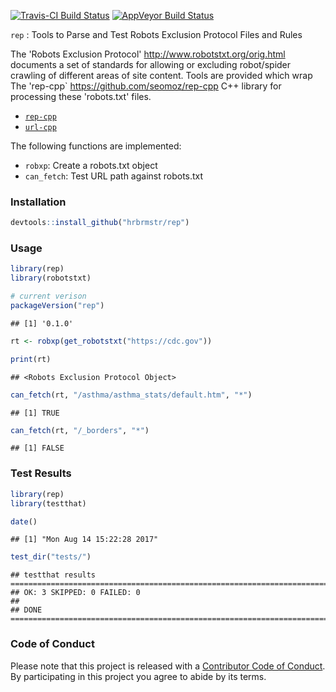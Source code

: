 
[![Travis-CI Build Status](https://travis-ci.org/hrbrmstr/rep.svg?branch=master)](https://travis-ci.org/hrbrmstr/rep) [![AppVeyor Build Status](https://ci.appveyor.com/api/projects/status/github/hrbrmstr/rep?branch=master&svg=true)](https://ci.appveyor.com/project/hrbrmstr/rep)

`rep` : Tools to Parse and Test Robots Exclusion Protocol Files and Rules

The 'Robots Exclusion Protocol' <http://www.robotstxt.org/orig.html> documents a set of standards for allowing or excluding robot/spider crawling of different areas of site content. Tools are provided which wrap The 'rep-cpp\` <https://github.com/seomoz/rep-cpp> C++ library for processing these 'robots.txt' files.

-   [`rep-cpp`](https://github.com/seomoz/rep-cpp)
-   [`url-cpp`](https://github.com/seomoz/url-cpp)

The following functions are implemented:

-   `robxp`: Create a robots.txt object
-   `can_fetch`: Test URL path against robots.txt

### Installation

``` r
devtools::install_github("hrbrmstr/rep")
```

### Usage

``` r
library(rep)
library(robotstxt)

# current verison
packageVersion("rep")
```

    ## [1] '0.1.0'

``` r
rt <- robxp(get_robotstxt("https://cdc.gov"))

print(rt)
```

    ## <Robots Exclusion Protocol Object>

``` r
can_fetch(rt, "/asthma/asthma_stats/default.htm", "*")
```

    ## [1] TRUE

``` r
can_fetch(rt, "/_borders", "*")
```

    ## [1] FALSE

### Test Results

``` r
library(rep)
library(testthat)

date()
```

    ## [1] "Mon Aug 14 15:22:28 2017"

``` r
test_dir("tests/")
```

    ## testthat results ========================================================================================================
    ## OK: 3 SKIPPED: 0 FAILED: 0
    ## 
    ## DONE ===================================================================================================================

### Code of Conduct

Please note that this project is released with a [Contributor Code of Conduct](CONDUCT.md). By participating in this project you agree to abide by its terms.
